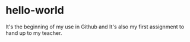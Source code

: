 # hello-world
It's the beginning of my use in Github and It's also my first assignment to hand up to my teacher.

